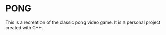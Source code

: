 # PONG
This is a recreation of the classic pong video game.
It is a personal project created with C++.
